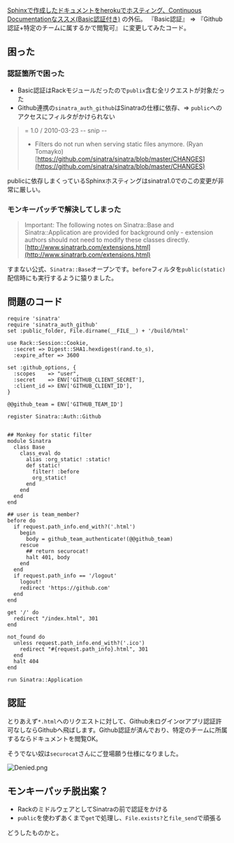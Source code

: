 

[Sphinxで作成したドキュメントをherokuでホスティング、Continuous Documentationなススメ(Basic認証付き)](http://qiita.com/sawanoboly@github/items/be1dbc9f19e93e4b62cf) の外伝。
『Basic認証』 => 『Github認証+特定のチームに属するかで閲覧可』 に変更してみたコード。

## 困った

### 認証箇所で困った

- Basic認証はRackモジュールだったので`publix`含む全リクエストが対象だった
- Github連携の`sinatra_auth_github`はSinatraの仕様に依存、=> `public`へのアクセスにフィルタがかけられない

> = 1.0 / 2010-03-23
> -- snip --
>  * Filters do not run when serving static files anymore. (Ryan Tomayko)
> [https://github.com/sinatra/sinatra/blob/master/CHANGES](https://github.com/sinatra/sinatra/blob/master/CHANGES)

publicに依存しまくっているSphinxホスティングはsinatra1.0でのこの変更が非常に厳しい。



### モンキーパッチで解決してしまった

> Important: The following notes on Sinatra::Base and Sinatra::Application are provided for background only - extension authors should not need to modify these classes directly.
> [http://www.sinatrarb.com/extensions.html](http://www.sinatrarb.com/extensions.html)

すまない公式、`Sinatra::Base`オープンです。`before`フィルタを`public(static)`配信時にも実行するように猿りました。


## 問題のコード



```ruby:config.ru
require 'sinatra'
require 'sinatra_auth_github'
set :public_folder, File.dirname(__FILE__) + '/build/html'

use Rack::Session::Cookie,
  :secret => Digest::SHA1.hexdigest(rand.to_s),
  :expire_after => 3600

set :github_options, {
  :scopes    => "user",
  :secret    => ENV['GITHUB_CLIENT_SECRET'],
  :client_id => ENV['GITHUB_CLIENT_ID'],
}

@@github_team = ENV['GITHUB_TEAM_ID']

register Sinatra::Auth::Github


## Monkey for static filter
module Sinatra
  class Base
    class_eval do
      alias :org_static! :static!
      def static!
        filter! :before
        org_static!
      end
    end
  end
end

## user is team_member?
before do
  if request.path_info.end_with?('.html')
    begin
      body = github_team_authenticate!(@@github_team)
    rescue
      ## return securocat!
      halt 401, body
    end
  end
  if request.path_info == '/logout'
    logout!
    redirect 'https://github.com'
  end
end

get '/' do
  redirect "/index.html", 301
end

not_found do
  unless request.path_info.end_with?('.ico')
    redirect "#{request.path_info}.html", 301
  end
  halt 404
end

run Sinatra::Application
```

## 認証

とりあえず`*.html`へのリクエストに対して、Github未ログインorアプリ認証許可なしならGithubへ飛ばします。Github認証が済んでおり、特定のチームに所属するならドキュメントを閲覧OK。

そうでない奴は`securocat`さんにご登場願う仕様になりました。

![Denied.png](https://qiita-image-store.s3.amazonaws.com/0/7454/6e22fa97-da13-c272-c711-20e000c1285d.png "Denied.png")


## モンキーパッチ脱出案？

- RackのミドルウェアとしてSinatraの前で認証をかける
- `public`を使わずあくまで`get`で処理し、`File.exists?`と`file_send`で頑張る

どうしたものかと。
